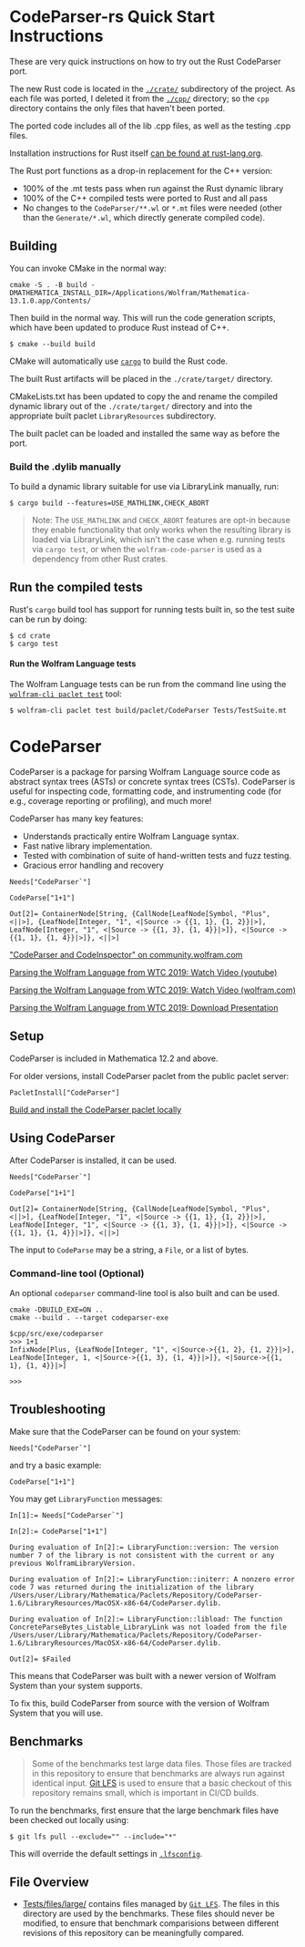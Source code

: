 # CodeParser-rs Quick Start Instructions

These are very quick instructions on how to try out the Rust CodeParser port.

The new Rust code is located in the [`./crate/`](./crate/) subdirectory of the
project. As each file was ported, I deleted it from the [`./cpp/`](./cpp)
directory; so the `cpp` directory contains the only files that haven't been
ported.

The ported code includes all of the lib .cpp files, as well as the testing .cpp
files.

Installation instructions for Rust itself
[can be found at rust-lang.org](https://www.rust-lang.org/tools/install).

The Rust port functions as a drop-in replacement for the C++ version:

* 100% of the .mt tests pass when run against the Rust dynamic library
* 100% of the C++ compiled tests were ported to Rust and all pass
* No changes to the `CodeParser/**.wl` or `*.mt` files were needed (other than the
  `Generate/*.wl`, which directly generate compiled code).

## Building

You can invoke CMake in the normal way:

```shell
cmake -S . -B build -DMATHEMATICA_INSTALL_DIR=/Applications/Wolfram/Mathematica-13.1.0.app/Contents/
```

Then build in the normal way. This will run the code generation scripts, which
have been updated to produce Rust instead of C++.

```shell
$ cmake --build build
```

CMake will automatically use [`cargo`](https://doc.rust-lang.org/cargo/) to
build the Rust code.

The built Rust artifacts will be placed in the `./crate/target/` directory.

CMakeLists.txt has been updated to copy the and rename the compiled dynamic
library out of the `./crate/target/` directory and into the appropriate built
paclet `LibraryResources` subdirectory.

The built paclet can be loaded and installed the same way as before the port.

### Build the .dylib manually

To build a dynamic library suitable for use via LibraryLink manually, run:

```shell
$ cargo build --features=USE_MATHLINK,CHECK_ABORT
```

> Note: The `USE_MATHLINK` and `CHECK_ABORT` features are opt-in because they
> enable functionality that only works when the resulting library is loaded via
> LibraryLink, which isn't the case when e.g. running tests via `cargo test`,
> or when the `wolfram-code-parser` is used as a dependency from other Rust
> crates.

## Run the compiled tests

Rust's `cargo` build tool has support for running tests built in, so the test
suite can be run by doing:

```shell
$ cd crate
$ cargo test
```

#### Run the Wolfram Language tests

The Wolfram Language tests can be run from the command line using the
[`wolfram-cli paclet test`](https://github.com/ConnorGray/wolfram-cli) tool:

```
$ wolfram-cli paclet test build/paclet/CodeParser Tests/TestSuite.mt
```


# CodeParser

CodeParser is a package for parsing Wolfram Language source code as abstract syntax trees (ASTs) or concrete syntax trees (CSTs).
CodeParser is useful for inspecting code, formatting code, and instrumenting code (for e.g., coverage reporting or profiling), and much more!

CodeParser has many key features:
* Understands practically entire Wolfram Language syntax.
* Fast native library implementation.
* Tested with combination of suite of hand-written tests and fuzz testing.
* Gracious error handling and recovery


```
Needs["CodeParser`"]

CodeParse["1+1"]
```
```
Out[2]= ContainerNode[String, {CallNode[LeafNode[Symbol, "Plus", <||>], {LeafNode[Integer, "1", <|Source -> {{1, 1}, {1, 2}}|>], LeafNode[Integer, "1", <|Source -> {{1, 3}, {1, 4}}|>]}, <|Source -> {{1, 1}, {1, 4}}|>]}, <||>]
```

["CodeParser and CodeInspector" on community.wolfram.com](https://community.wolfram.com/groups/-/m/t/1931315)

[Parsing the Wolfram Language from WTC 2019: Watch Video (youtube)](https://www.youtube.com/watch?v=rOa5IntICFA)

[Parsing the Wolfram Language from WTC 2019: Watch Video (wolfram.com)](https://www.wolfram.com/broadcast/video.php?v=2908)

[Parsing the Wolfram Language from WTC 2019: Download Presentation](https://files.wolframcdn.com/pub/www.wolfram.com/technology-conference/2019/Thursday/2019BrentonBostickParsingTheWL.nb)


## Setup

CodeParser is included in Mathematica 12.2 and above.

For older versions, install CodeParser paclet from the public paclet server:
```
PacletInstall["CodeParser"]
```

[Build and install the CodeParser paclet locally](HowToBuild.md)


## Using CodeParser

After CodeParser is installed, it can be used.

```
Needs["CodeParser`"]

CodeParse["1+1"]
```
```
Out[2]= ContainerNode[String, {CallNode[LeafNode[Symbol, "Plus", <||>], {LeafNode[Integer, "1", <|Source -> {{1, 1}, {1, 2}}|>], LeafNode[Integer, "1", <|Source -> {{1, 3}, {1, 4}}|>]}, <|Source -> {{1, 1}, {1, 4}}|>]}, <||>]
```

The input to `CodeParse` may be a string, a `File`, or a list of bytes.


### Command-line tool (Optional)

An optional `codeparser` command-line tool is also built and can be used.

```
cmake -DBUILD_EXE=ON ..
cmake --build . --target codeparser-exe

$cpp/src/exe/codeparser
>>> 1+1
InfixNode[Plus, {LeafNode[Integer, "1", <|Source->{{1, 2}, {1, 2}}|>], LeafNode[Integer, 1, <|Source->{{1, 3}, {1, 4}}|>]}, <|Source->{{1, 1}, {1, 4}}|>]

>>>
```


## Troubleshooting

Make sure that the CodeParser can be found on your system:
```
Needs["CodeParser`"]
```

and try a basic example:
```
CodeParse["1+1"]
```

You may get `LibraryFunction` messages:
```
In[1]:= Needs["CodeParser`"]

In[2]:= CodeParse["1+1"]

During evaluation of In[2]:= LibraryFunction::version: The version number 7 of the library is not consistent with the current or any previous WolframLibraryVersion.

During evaluation of In[2]:= LibraryFunction::initerr: A nonzero error code 7 was returned during the initialization of the library /Users/user/Library/Mathematica/Paclets/Repository/CodeParser-1.6/LibraryResources/MacOSX-x86-64/CodeParser.dylib.

During evaluation of In[2]:= LibraryFunction::libload: The function ConcreteParseBytes_Listable_LibraryLink was not loaded from the file /Users/user/Library/Mathematica/Paclets/Repository/CodeParser-1.6/LibraryResources/MacOSX-x86-64/CodeParser.dylib.

Out[2]= $Failed
```

This means that CodeParser was built with a newer version of Wolfram System than your system supports.

To fix this, build CodeParser from source with the version of Wolfram System that you will use.

## Benchmarks

> Some of the benchmarks test large data files. Those files are tracked in this
> repository to ensure that benchmarks are always run against identical input.
> [Git LFS](https://git-lfs.github.com/) is used to ensure that a basic checkout
> of this repository remains small, which is important in CI/CD builds.

To run the benchmarks, first ensure that the large benchmark files have been
checked out locally using:

```shell
$ git lfs pull --exclude="" --include="*"
```

This will override the default settings in [`.lfsconfig`](./.lfsconfig).

## File Overview

* [Tests/files/large/](./Tests/files/large/) contains files
  managed by [`Git LFS`](https://git-lfs.github.com/). The files in this
  directory are used by the benchmarks. These files should never be modified, to
  ensure that benchmark comparisions between different revisions of this
  repository can be meaningfully compared.